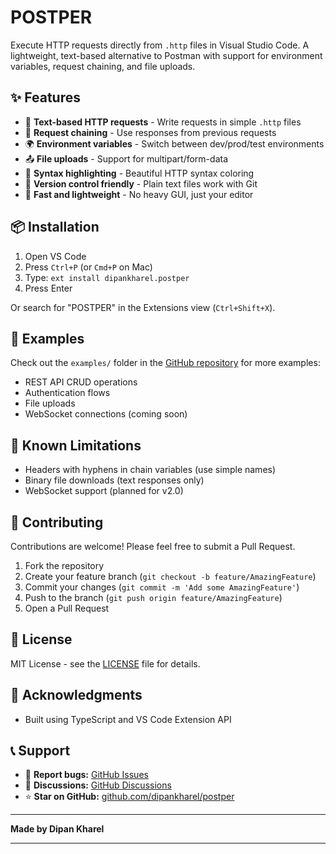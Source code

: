 # POSTPER

Execute HTTP requests directly from `.http` files in Visual Studio Code. A lightweight, text-based alternative to Postman with support for environment variables, request chaining, and file uploads.

## ✨ Features

- 📝 **Text-based HTTP requests** - Write requests in simple `.http` files
- 🔗 **Request chaining** - Use responses from previous requests
- 🌍 **Environment variables** - Switch between dev/prod/test environments
- 📤 **File uploads** - Support for multipart/form-data
- 🎨 **Syntax highlighting** - Beautiful HTTP syntax coloring
- 💾 **Version control friendly** - Plain text files work with Git
- 🚀 **Fast and lightweight** - No heavy GUI, just your editor

## 📦 Installation

1. Open VS Code
2. Press `Ctrl+P` (or `Cmd+P` on Mac)
3. Type: `ext install dipankharel.postper`
4. Press Enter

Or search for "POSTPER" in the Extensions view (`Ctrl+Shift+X`).

## 📝 Examples

Check out the `examples/` folder in the [GitHub repository](https://github.com/dipankharel/postper) for more examples:

- REST API CRUD operations
- Authentication flows
- File uploads
- WebSocket connections (coming soon)

## 🐛 Known Limitations

- Headers with hyphens in chain variables (use simple names)
- Binary file downloads (text responses only)
- WebSocket support (planned for v2.0)

## 🤝 Contributing

Contributions are welcome! Please feel free to submit a Pull Request.

1. Fork the repository
2. Create your feature branch (`git checkout -b feature/AmazingFeature`)
3. Commit your changes (`git commit -m 'Add some AmazingFeature'`)
4. Push to the branch (`git push origin feature/AmazingFeature`)
5. Open a Pull Request

## 📄 License

MIT License - see the [LICENSE](LICENSE) file for details.

## 🙏 Acknowledgments

- Built using TypeScript and VS Code Extension API

## 📞 Support

- 🐛 **Report bugs:** [GitHub Issues](https://github.com/dipankharel/postper/issues)
- 💬 **Discussions:** [GitHub Discussions](https://github.com/dipankharel/postper/discussions)
- ⭐ **Star on GitHub:** [github.com/dipankharel/postper](https://github.com/dipankharel/postper)

---

**Made by Dipan Kharel**

---
